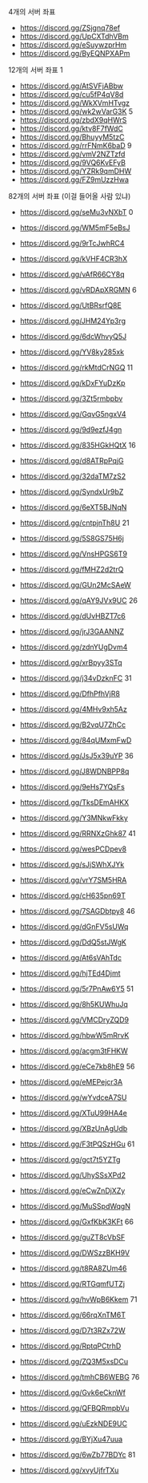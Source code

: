 4개의 서버 좌표

- https://discord.gg/ZSjgnq78ef
- https://discord.gg/UpCXTdhVBm
- https://discord.gg/eSuywzprHm
- https://discord.gg/ByEQNPXAPm

12개의 서버 좌표
1
- https://discord.gg/AtSVFjABbw
- https://discord.gg/cu5fP4qV8d
- https://discord.gg/WkXVmHTvgz
- https://discord.gg/wk2wVarG3K
5
- https://discord.gg/zbdX9qHWrS
- https://discord.gg/ktv8F7fWdC
- https://discord.gg/BhuyyM5tzC
- https://discord.gg/rrFNmK6baD
9
- https://discord.gg/vmV2NZTzfd
- https://discord.gg/9VQ6KvEFyB
- https://discord.gg/YZRk9qmDHW
- https://discord.gg/FZ9mUzzHwa

82개의 서버 좌표 (이걸 들어올 사람 있냐)
- https://discord.gg/seMu3vNXbT 0
- https://discord.gg/WM5mF5eBsJ
- https://discord.gg/9rTcJwhRC4
- https://discord.gg/kVHF4CR3hX
- https://discord.gg/vAfR66CY8q
  
- https://discord.gg/vRDApXRGMN 6
- https://discord.gg/UtBRsrfQ8E
- https://discord.gg/JHM24Yp3rg
- https://discord.gg/6dcWhvyQ5J
- https://discord.gg/YV8ky285xk

- https://discord.gg/rkMtdCrNGQ 11
- https://discord.gg/kDxFYuDzKp
- https://discord.gg/3Zt5rmbpbv
- https://discord.gg/GqvG5ngxV4
- https://discord.gg/9d9ezfJ4gn

- https://discord.gg/835HGkHQtX 16
- https://discord.gg/d8ATRpPqjG
- https://discord.gg/32daTM7zS2
- https://discord.gg/SyndxUr9bZ
- https://discord.gg/6eXT5BJNqN

- https://discord.gg/cntpjnTh8U 21
- https://discord.gg/5S8GS75H6j
- https://discord.gg/VnsHPGS6T9
- https://discord.gg/fMHZ2d2trQ
- https://discord.gg/GUn2McSAeW

- https://discord.gg/qAY9JVx9UC 26
- https://discord.gg/dUvHBZT7c6
- https://discord.gg/jrJ3GAANNZ
- https://discord.gg/zdnYUgDvm4
- https://discord.gg/xrBpyy3STq

- https://discord.gg/j34vDzknFC 31
- https://discord.gg/DfhPfhVjR8
- https://discord.gg/4MHv9xh5Az
- https://discord.gg/B2vqU7ZhCc
- https://discord.gg/84qUMxmFwD

- https://discord.gg/JsJ5x39uYP 36
- https://discord.gg/J8WDNBPP8q
- https://discord.gg/9eHs7YQsFs
- https://discord.gg/TksDEmAHKX
- https://discord.gg/Y3MNkwFkky

- https://discord.gg/RRNXzGhk87 41
- https://discord.gg/wesPCDpev8
- https://discord.gg/sJjSWhXJYk
- https://discord.gg/vrY7SM5HRA
- https://discord.gg/cH635pn69T

- https://discord.gg/7SAGDbtpy8 46
- https://discord.gg/dGnFV5sUWq
- https://discord.gg/DdQ5stJWgK
- https://discord.gg/At6sVAhTdc
- https://discord.gg/hjTEd4Djmt

- https://discord.gg/5r7PnAw6Y5 51
- https://discord.gg/8h5KUWhuJq
- https://discord.gg/VMCDryZQD9
- https://discord.gg/hbwW5mRrvK
- https://discord.gg/acgm3tFHKW

- https://discord.gg/eCe7kb8hE9 56
- https://discord.gg/eMEPejcr3A
- https://discord.gg/wYvdceA7SU
- https://discord.gg/XTuU99HA4e
- https://discord.gg/XBzUnAgUdb

- https://discord.gg/F3tPQSzHGu 61
- https://discord.gg/gct7t5YZTg
- https://discord.gg/UhySSsXPd2
- https://discord.gg/eCwZnDjXZy
- https://discord.gg/MuSSpdWqgN

- https://discord.gg/GxfKbK3KFt 66
- https://discord.gg/guZT8cVbSF
- https://discord.gg/DWSzzBKH9V
- https://discord.gg/t8RA8ZUm46
- https://discord.gg/RTGqmfUTZj

- https://discord.gg/hvWpB6Kkem 71
- https://discord.gg/66rqXnTM6T
- https://discord.gg/D7t3RZx72W
- https://discord.gg/RptqPCtrhD
- https://discord.gg/ZQ3M5xsDCu

- https://discord.gg/tmhCB6WEBG 76
- https://discord.gg/Gvk6eCknWf
- https://discord.gg/QFBQRmpbVu
- https://discord.gg/uEzkNDE9UC
- https://discord.gg/BYjXu47uua

- https://discord.gg/6wZb77BDYc 81
- https://discord.gg/xvyUjfrTXu
